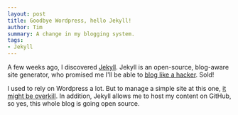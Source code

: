 ```yaml
---
layout: post
title: Goodbye Wordpress, hello Jekyll!
author: Tim
summary: A change in my blogging system.
tags:
- Jekyll
---
```


A few weeks ago, I discovered [Jekyll](https://github.com/mojombo/jekyll). Jekyll is an open-source, blog-aware site generator, who promised me I'll be able to [blog like a hacker](http://tom.preston-werner.com/2008/11/17/blogging-like-a-hacker.html). Sold!

I used to rely on Wordpress a lot. But to manage a simple site at this one, [it might be overkill](http://vitobotta.com/migrating-from-wordpress-to-jekyll-part-one-why-I-gave-up-on-wordpress/). In addition, Jekyll allows me to host my content on GitHub, so yes, this whole blog is going open source.